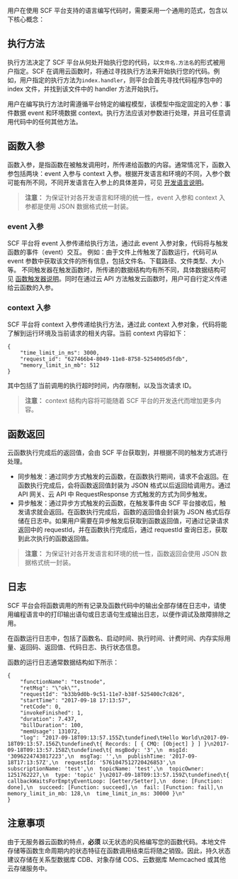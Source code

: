 用户在使用 SCF 平台支持的语言编写代码时，需要采用一个通用的范式，包含以下核心概念：

## 执行方法 
执行方法决定了 SCF 平台从何处开始执行您的代码，以`文件名.方法名`的形式被用户指定。SCF 在调用云函数时，将通过寻找执行方法来开始执行您的代码。例如，用户指定的执行方法为`index.handler`，则平台会首先寻找代码程序包中的 index 文件，并找到该文件中的 handler 方法开始执行。

用户在编写执行方法时需遵循平台特定的编程模型，该模型中指定固定的入参：事件数据 event 和环境数据 context。执行方法应该对参数进行处理，并且可任意调用代码中的任何其他方法。

## 函数入参

函数入参，是指函数在被触发调用时，所传递给函数的内容。通常情况下，函数入参包括两块：event 入参与 context 入参。根据开发语言和环境的不同，入参个数可能有所不同，不同开发语言在入参上的具体差异，可见 [开发语言说明](https://intl.cloud.tencent.com/document/product/583/11061)。
> **注意：**
> 为保证针对各开发语言和环境的统一性，event 入参和 context 入参都是使用 JSON 数据格式统一封装。

### event 入参
SCF 平台将 event 入参传递给执行方法，通过此 event 入参对象，代码将与触发函数的事件（event）交互。
例如：由于文件上传触发了函数运行，代码可从 event 参数中获取该文件的所有信息，包括文件名、下载路径、文件类型、大小等。
不同触发器在触发函数时，所传递的数据结构均有所不同，具体数据结构可见 [函数触发器说明](https://intl.cloud.tencent.com/document/product/583/9705)。同时在通过云 API 方法触发云函数时，用户可自行定义传递给云函数的入参。

### context 入参 
SCF 平台将 context 入参传递给执行方法，通过此 context 入参对象，代码将能了解到运行环境及当前请求的相关内容。当前 context 内容如下：
```
{
    "time_limit_in_ms": 3000, 
    "request_id": "627466b4-8049-11e8-8758-5254005d5fdb",
    "memory_limit_in_mb": 512
}
```
其中包括了当前调用的执行超时时间，内存限制，以及当次请求 ID。

> **注意：**
> context 结构内容将可能随着 SCF 平台的开发迭代而增加更多内容。

## 函数返回
云函数执行完成后的返回值，会由 SCF 平台获取到，并根据不同的触发方式进行处理。

* 同步触发：通过同步方式触发的云函数，在函数执行期间，请求不会返回。在函数执行完成后，会将函数返回值封装为 JSON 格式以后返回给调用方。通过 API 网关、云 API 中 RequestResponse 方式触发的方式为同步触发。
* 异步触发：通过异步方式触发的云函数，在触发事件由 SCF 平台接收后，触发请求就会返回。在函数执行完成后，函数的返回值会封装为 JSON 格式后存储在日志中。如果用户需要在异步触发后获取到函数返回值，可通过记录请求返回中的 requestId，并在函数执行完成后，通过 requestId 查询日志，获取到此次执行的函数返回值。

> **注意：**
> 为保证针对各开发语言和环境的统一性，函数返回会使用 JSON 数据格式统一封装。

## 日志
SCF 平台会将函数调用的所有记录及函数代码中的输出全部存储在日志中，请使用编程语言中的打印输出语句或日志语句生成输出日志，以便作调试及故障排除之用。

在函数运行日志中，包括了函数名、启动时间、执行时间、计费时间、内存实际用量、返回码、返回值、代码日志、执行状态信息。

函数的运行日志通常数据结构如下所示：
```
{
    "functionName": "testnode",
    "retMsg": "\"ok\"",
    "requestId": "b33b9d0b-9c51-11e7-b38f-525400c7c826",
    "startTime": "2017-09-18 17:13:57",
    "retCode": 0,
    "invokeFinished": 1,
    "duration": 7.437,
    "billDuration": 100,
    "memUsage": 131072,
    "log": "2017-09-18T09:13:57.155Z\tundefined\tHello World\n2017-09-18T09:13:57.156Z\tundefined\t{ Records: [ { CMQ: [Object] } ] }\n2017-09-18T09:13:57.158Z\tundefined\t{ msgBody: '3',\n  msgId: '3096224743817223',\n  msgTag: '',\n  publishTime: '2017-09-18T17:13:57Z',\n  requestId: '5761047512720426853',\n  subscriptionName: 'test',\n  topicName: 'test',\n  topicOwner: 1251762227,\n  type: 'topic' }\n2017-09-18T09:13:57.159Z\tundefined\t{ callbackWaitsForEmptyEventLoop: [Getter/Setter],\n  done: [Function: done],\n  succeed: [Function: succeed],\n  fail: [Function: fail],\n  memory_limit_in_mb: 128,\n  time_limit_in_ms: 30000 }\n"
}
```

## 注意事项
由于无服务器云函数的特点，**必须** 以无状态的风格编写您的函数代码。本地文件存储等函数生命周期内的状态特征在函数调用结束后将随之销毁。因此，持久状态建议存储在关系型数据库 CDB、对象存储 COS、云数据库 Memcached 或其他云存储服务中。
